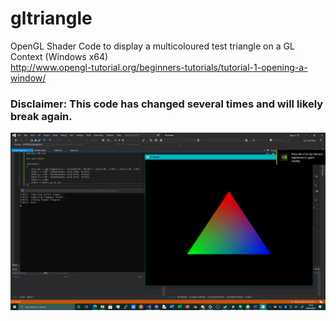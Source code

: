# gltriangle
OpenGL Shader Code to display a multicoloured test triangle on a GL Context (Windows x64) \
http://www.opengl-tutorial.org/beginners-tutorials/tutorial-1-opening-a-window/

### Disclaimer: This code has changed several times and will likely break again.

![gltriangle](https://github.com/TheMindVirus/gltriangle/blob/main/gltriangle.png)
